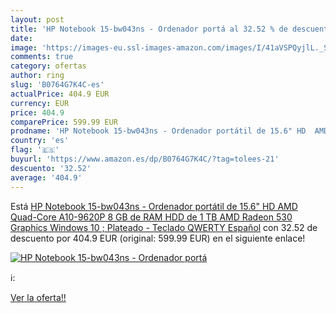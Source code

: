```yaml
---
layout: post
title: 'HP Notebook 15-bw043ns - Ordenador portá al 32.52 % de descuento'
date: 
image: 'https://images-eu.ssl-images-amazon.com/images/I/41aVSPQyjlL._SL200_.jpg'
comments: true
category: ofertas
author: ring
slug: 'B0764G7K4C-es'
actualPrice: 404.9 EUR
currency: EUR
price: 404.9
comparePrice: 599.99 EUR
prodname: 'HP Notebook 15-bw043ns - Ordenador portátil de 15.6" HD  AMD Quad-Core A10-9620P  8 GB de RAM  HDD de 1 TB  AMD Radeon 530 Graphics  Windows 10  ; Plateado - Teclado QWERTY Español'
country: 'es'
flag: '🇪🇸'
buyurl: 'https://www.amazon.es/dp/B0764G7K4C/?tag=tolees-21'
descuento: '32.52'
average: '404.9'
---
```


Está [HP Notebook 15-bw043ns - Ordenador portátil de 15.6" HD  AMD Quad-Core A10-9620P  8 GB de RAM  HDD de 1 TB  AMD Radeon 530 Graphics  Windows 10  ; Plateado - Teclado QWERTY Español](https://www.amazon.es/dp/B0764G7K4C/?tag=tolees-21) con 32.52 de descuento por 404.9 EUR (original: 599.99 EUR) en el siguiente enlace!

[![HP Notebook 15-bw043ns - Ordenador portá](https://images-eu.ssl-images-amazon.com/images/I/41aVSPQyjlL._SL200_.jpg)](https://www.amazon.es/dp/B0764G7K4C/?tag=tolees-21)

ℹ️:


[Ver la oferta!!](https://www.amazon.es/dp/B0764G7K4C/?tag=tolees-21)
